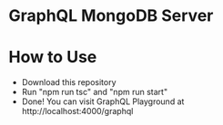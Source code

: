 # GraphQL MongoDB Server

# How to Use

- Download this repository
- Run "npm run tsc" and "npm run start"
- Done! You can visit GraphQL Playground at http://localhost:4000/graphql
